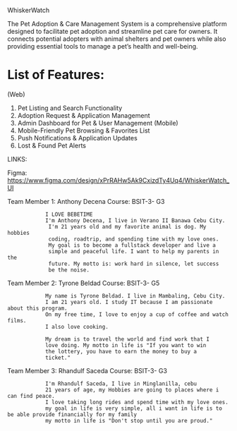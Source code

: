 

WhiskerWatch

The Pet Adoption & Care Management System is a comprehensive platform designed to facilitate pet adoption and streamline pet care for owners. It connects potential adopters with animal shelters and pet owners while also providing essential tools to manage a pet’s health and well-being.

# List of Features: 
(Web)
1. Pet Listing and Search Functionality
2. Adoption Request & Application Management
3. Admin Dashboard for Pet & User Management
(Mobile)
1. Mobile-Friendly Pet Browsing & Favorites List
2. Push Notifications & Application Updates
3. Lost & Found Pet Alerts

LINKS:

Figma: https://www.figma.com/design/xPrRAHw5Ak9CxizdTy4Uq4/WhiskerWatch_UI




 Team Member 1: Anthony Decena
 Course:        BSIT-3- G3
       
                I LOVE BEBETIME
                I'm Anthony Decena, I live in Verano II Banawa Cebu City. 
                 I'm 21 years old and my favorite animal is dog. My hobbies 
                 coding, roadtrip, and spending time with my love ones. 
                 My goal is to become a fullstack developer and live a
                 simple and peaceful life. I want to help my parents in the 
                 future. My motto is: work hard in silence, let success 
                 be the noise.
                 
  Team Member 2: Tyrone Beldad
  Course:        BSIT-3- G5
       
                My name is Tyrone Beldad. I live in Mambaling, Cebu City.
                I am 21 years old. I study IT because I am passionate about this program.
                On my free time, I love to enjoy a cup of coffee and watch films.
                I also love cooking.

                My dream is to travel the world and find work that I 
                love doing. My motto in life is "If you want to win
                the lottery, you have to earn the money to buy a 
                ticket."
                
  Team Member 3: Rhandulf Saceda
  Course:        BSIT-3- G3
                            
                I'm Rhandulf Saceda, I live in Minglanilla, cebu 
                21 years of age, my Hobbies are going to places where i can find peace.
                I love taking long rides and spend time with my love ones.
                my goal in life is very simple, all i want in life is to be able provide financially for my family
                my motto in life is "Don't stop until you are proud."
